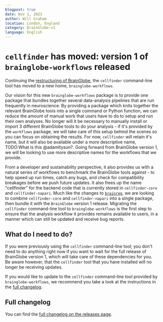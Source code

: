 ```yaml
---
blogpost: true
date: Nov 1, 2023
author: Will Graham
location: London, England
category: BrainGlobe-v1
language: English
---
```


# `cellfinder` has moved: version 1 of `brainglobe-workflows` released

Continuing the [restructuring of BrainGlobe](./version_1_announcement.md), the `cellfinder` command-line tool has moved to a new home, `brainglobe-workflows`.

Our vision for this new `brainglobe-workflows` package is to provide one package that bundles together several data-analysis pipelines that are run frequently in neuroscience.
By providing a package which knits together the relevant BrainGlobe tools into a single command or Python function, we can reduce the amount of manual work that users have to do to setup and run their own analyses.
No longer will it be necessary to manually install or import 3 different BrainGlobe tools to do your analysis - if it's provided by the `workflows` package, we will take care of this setup behind the scenes so you can focus on obtaining the results.
For now, `cellfinder` will retain it's name, but it will also be available under a more descriptive name, TODO:What is this @adamltyson?.
Going forward from BrainGlobe version 1, we will be looking to use more descriptive names for the workflows that we provide.

From a developer and sustainability perspective, it also provides us with a natural series of workflows to benchmark the BrainGlobe tools against - to help speed up run times, catch any bugs, and check for compatibility breakages before we push future updates.
It also frees up the name "cellfinder" for the backend code that is currently stored in `cellfinder-core` and `cellfinder-napari`.
Much like the changes to [`brainreg`](./brainreg_update_live.md), we are looking to combine `cellfinder-core` and `cellfinder-napari` into a single package, then bundle it with the `BrainGlobe` version 1 release.
Migrating the `cellfinder` command-line tool to `brainglobe-workflows` is the first step to ensure that the analysis workflow it provides remains available to users, in a manner which can still be updated and receive bug reports.

## What do I need to do?

If you were previously using the `cellfinder` command-line tool; you don't need to do anything right now if you want to wait for the full release of BrainGlobe version 1, which will take care of these dependencies for you.
Be aware however, that the `cellfinder` tool that you have installed will no longer be receiving updates.

If you would like to update to the `cellfinder` command-line tool provided by `brainglobe-workflows`, we recommend you take a look at the instructions in the [full changelog](#full-changelog).

## Full changelog

You can find the [full changelog on the releases page](../../community/releases/v1/cellfinder-migration.md).
